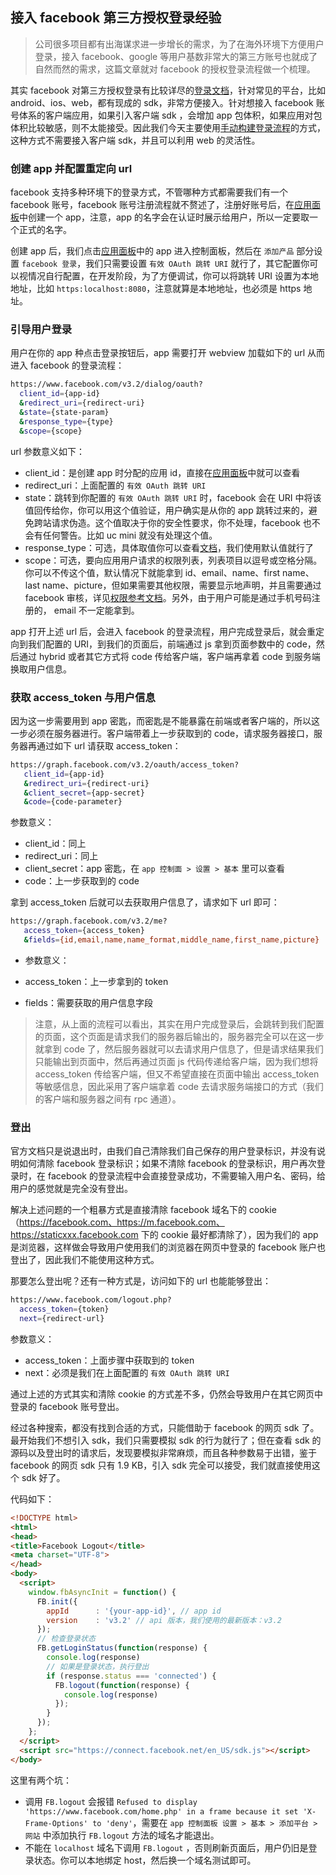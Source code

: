 ## 接入 facebook 第三方授权登录经验

> 公司很多项目都有出海谋求进一步增长的需求，为了在海外环境下方便用户登录，接入 facebook、google 等用户基数非常大的第三方账号也就成了自然而然的需求，这篇文章就对 facebook 的授权登录流程做一个梳理。

其实 facebook 对第三方授权登录有比较详尽的[登录文档](https://developers.facebook.com/docs/facebook-login)，针对常见的平台，比如 android、ios、web，都有现成的 sdk，非常方便接入。针对想接入 facebook 账号体系的客户端应用，如果引入客户端 sdk ，会增加 app 包体积，如果应用对包体积比较敏感，则不太能接受。因此我们今天主要使用[手动构建登录流程](https://developers.facebook.com/docs/facebook-login/manually-build-a-login-flow)的方式，这种方式不需要接入客户端 sdk，并且可以利用 web 的灵活性。

### 创建 app 并配置重定向 url

facebook 支持多种环境下的登录方式，不管哪种方式都需要我们有一个 facebook 账号，facebook 账号注册流程就不赘述了，注册好账号后，在[应用面板](https://developers.facebook.com/apps)中创建一个 app，注意，app 的名字会在认证时展示给用户，所以一定要取一个正式的名字。

创建 app 后，我们点击[应用面板](https://developers.facebook.com/apps)中的 app 进入控制面板，然后在 `添加产品` 部分设置 `facebook 登录`，我们只需要设置 `有效 OAuth 跳转 URI` 就行了，其它配置你可以视情况自行配置，在开发阶段，为了方便调试，你可以将跳转 URI 设置为本地地址，比如 `https:localhost:8080`，注意就算是本地地址，也必须是 https 地址。

### 引导用户登录

用户在你的 app 种点击登录按钮后，app 需要打开 webview 加载如下的 url 从而进入 facebook 的登录流程：

```bash
https://www.facebook.com/v3.2/dialog/oauth?
  client_id={app-id}
  &redirect_uri={redirect-uri}
  &state={state-param}
  &response_type={type}
  &scope={scope}
```

url 参数意义如下：

- client_id：是创建 app 时分配的应用 id，直接在[应用面板](https://developers.facebook.com/apps)中就可以查看
- redirect_uri：上面配置的 `有效 OAuth 跳转 URI`
- state：跳转到你配置的 `有效 OAuth 跳转 URI` 时，facebook 会在 URI 中将该值回传给你，你可以用这个值验证，用户确实是从你的 app 跳转过来的，避免跨站请求伪造。这个值取决于你的安全性要求，你不处理，facebook 也不会有任何警告。比如 uc mini 就没有处理这个值。
- response_type：可选，具体取值你可以查看[文档](https://developers.facebook.com/docs/facebook-login/manually-build-a-login-flow#login)，我们使用默认值就行了
- scope：可选，要向应用用户请求的权限列表，列表项目以逗号或空格分隔。你可以不传这个值，默认情况下就能拿到 id、email、name、first name、last name、picture，但如果需要其他权限，需要显示地声明，并且需要通过 facebook 审核，详见[权限参考文档](https://developers.facebook.com/docs/facebook-login/permissions/#----)。另外，由于用户可能是通过手机号码注册的， email 不一定能拿到。

app 打开上述 url 后，会进入 facebook 的登录流程，用户完成登录后，就会重定向到我们配置的 URI，到我们的页面后，前端通过 js 拿到页面参数中的 code，然后通过 hybrid 或者其它方式将 code 传给客户端，客户端再拿着 code 到服务端换取用户信息。

### 获取 access_token 与用户信息

因为这一步需要用到 app 密匙，而密匙是不能暴露在前端或者客户端的，所以这一步必须在服务器进行。客户端带着上一步获取到的 code，请求服务器接口，服务器再通过如下 url 请获取 access_token：

```bash
https://graph.facebook.com/v3.2/oauth/access_token?
   client_id={app-id}
   &redirect_uri={redirect-uri}
   &client_secret={app-secret}
   &code={code-parameter}
```

参数意义：

- client_id：同上
- redirect_uri：同上
- client_secret：app 密匙，在 `app 控制面 > 设置 > 基本` 里可以查看
- code：上一步获取到的 code

拿到 access_token 后就可以去获取用户信息了，请求如下 url 即可：

```bash
https://graph.facebook.com/v3.2/me?
   access_token={access_token}
   &fields={id,email,name,name_format,middle_name,first_name,picture}
```

- 参数意义：

- access_token：上一步拿到的 token
- fields：需要获取的用户信息字段

> 注意，从上面的流程可以看出，其实在用户完成登录后，会跳转到我们配置的页面，这个页面是请求我们的服务器后输出的，服务器完全可以在这一步就拿到 code 了，然后服务器就可以去请求用户信息了，但是请求结果我们只能输出到页面中，然后再通过页面 js 代码传递给客户端，因为我们想将 access_token 传给客户端，但又不希望直接在页面中输出 access_token 等敏感信息，因此采用了客户端拿着 code 去请求服务端接口的方式（我们的客户端和服务器之间有 rpc 通道）。

### 登出

官方文档只是说退出时，由我们自己清除我们自己保存的用户登录标识，并没有说明如何清除 facebook 登录标识；如果不清除 facebook 的登录标识，用户再次登录时，在 facebook 的登录流程中会直接登录成功，不需要输入用户名、密码，给用户的感觉就是完全没有登出。

解决上述问题的一个粗暴方式是直接清除 facebook 域名下的 cookie（https://facebook.com、https://m.facebook.com、https://staticxxx.facebook.com 下的 cookie 最好都清除了），因为我们的 app 是浏览器，这样做会导致用户使用我们的浏览器在网页中登录的 facebook 账户也登出了，因此我们不能使用这种方式。

那要怎么登出呢？还有一种方式是，访问如下的 url 也能能够登出：

```bash
https://www.facebook.com/logout.php?
  access_token={token}
  next={redirect-url}
```

参数意义：

- access_token：上面步骤中获取到的 token
- next：必须是我们在上面配置的 `有效 OAuth 跳转 URI`

通过上述的方式其实和清除 cookie 的方式差不多，仍然会导致用户在其它网页中登录的 facebook 账号登出。

经过各种搜索，都没有找到合适的方式，只能借助于 facebook 的网页 sdk 了。最开始我们不想引入 sdk，我们只需要模拟 sdk 的行为就行了；但在查看 sdk 的源码以及登出时的请求后，发现要模拟非常麻烦，而且各种参数易于出错，鉴于 facebook 的网页 sdk 只有 1.9 KB，引入 sdk 完全可以接受，我们就直接使用这个 sdk 好了。

代码如下：

```html
<!DOCTYPE html>
<html>
<head>
<title>Facebook Logout</title>
<meta charset="UTF-8">
</head>
<body>
  <script>
    window.fbAsyncInit = function() {
      FB.init({
        appId      : '{your-app-id}', // app id
        version    : 'v3.2' // api 版本，我们使用的最新版本：v3.2
      });
      // 检查登录状态
      FB.getLoginStatus(function(response) {
        console.log(response)
        // 如果是登录状态，执行登出
        if (response.status === 'connected') {
          FB.logout(function(response) {
            console.log(response)
          });
        }
      });
    };
  </script>
  <script src="https://connect.facebook.net/en_US/sdk.js"></script>
</body>
```

这里有两个坑：

- 调用 `FB.logout` 会报错 `Refused to display 'https://www.facebook.com/home.php' in a frame because it set 'X-Frame-Options' to 'deny'`，需要在 `app 控制面板 设置 > 基本 > 添加平台 > 网站` 中添加执行 `FB.logout` 方法的域名才能退出。
- 不能在 `localhost` 域名下调用 `FB.logout` ，否则刷新页面后，用户仍旧是登录状态。你可以本地绑定 host，然后换一个域名测试即可。